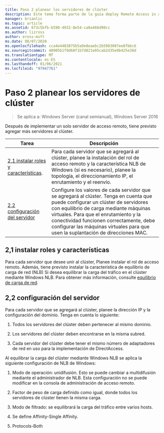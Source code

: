 ```yaml
---
title: Paso 2 planear los servidores de clúster
description: Este tema forma parte de la guía deploy Remote Access in a Cluster in Windows Server 2016.
manager: brianlic
ms.topic: article
ms.assetid: 673c5bfb-b590-4932-8e54-ca0a466d90cc
ms.author: lizross
author: eross-msft
ms.date: 08/07/2020
ms.openlocfilehash: cca4e4483875b5a9e8eaebc2b5983087ee8fbbc6
ms.sourcegitcommit: 40905b1f9d68f1b7d821e05cab2d35e9b425e38d
ms.translationtype: MT
ms.contentlocale: es-ES
ms.lasthandoff: 01/06/2021
ms.locfileid: "97947761"
---
```

# <a name="step-2-plan-cluster-servers"></a>Paso 2 planear los servidores de clúster

>Se aplica a: Windows Server (canal semianual), Windows Server 2016

Después de implementar un solo servidor de acceso remoto, tiene previsto agregar más servidores al clúster.

|Tarea|Descripción|
|----|--------|
|[2,1 instalar roles y características](#BKMK_Install).|Para cada servidor que se agregará al clúster, planee la instalación del rol de acceso remoto y la característica NLB de Windows (si es necesario), planee la topología, el direccionamiento IP, el enrutamiento y el reenvío.|
|[2,2 configuración del servidor](#BKMK_Config)|Configure los valores de cada servidor que se agregará al clúster. Tenga en cuenta que puede configurar un clúster de servidores con equilibrio de carga mediante máquinas virtuales. Para que el enrutamiento y la conectividad funcionen correctamente, debe configurar las máquinas virtuales para que usen la suplantación de direcciones MAC.|

## <a name="21-installing-roles-and-features"></a><a name="BKMK_Install"></a>2,1 instalar roles y características
Para cada servidor que desee unir al clúster, Planee instalar el rol de acceso remoto. Además, tiene previsto instalar la característica de equilibrio de carga de red (NLB) Si desea equilibrar la carga del tráfico en el clúster mediante Windows NLB. Para obtener más información, consulte [equilibrio de carga de red](../../../../../networking/technologies/network-load-balancing.md).

## <a name="22-configure-server-settings"></a><a name="BKMK_Config"></a>2,2 configuración del servidor
Para cada servidor que se agregará al clúster, planee la dirección IP y la configuración del dominio. Tenga en cuenta lo siguiente:

1.  Todos los servidores del clúster deben pertenecer al mismo dominio.

2.  Los servidores del clúster deben encontrarse en la misma subred.

3.  Cada servidor del clúster debe tener el mismo número de adaptadores de red en uso para la implementación de DirectAccess.

Al equilibrar la carga del clúster mediante Windows NLB se aplica la siguiente configuración de NLB de Windows:

1.  Modo de operación: unidifusión. Esto se puede cambiar a multidifusión mediante el administrador de NLB. Esta configuración no se puede modificar en la consola de administración de acceso remoto.

2.  Factor de peso de carga definido como igual, donde todos los servidores de clúster tienen la misma carga.

3.  Modo de filtrado: se equilibrará la carga del tráfico entre varios hosts.

4.  Se define Affinity-Single Affinity.

5.  Protocols-Both
